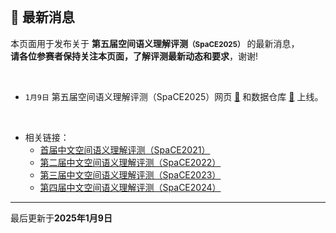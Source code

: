 
<br/>

## 📮 最新消息

<p class="text-center">本页面用于发布关于 <strong>第五届空间语义理解评测<small>（SpaCE2025）</small></strong> 的最新消息，<br/><span style="color:var(--notice-red)"><strong>请各位参赛者保持关注本页面，了解评测最新动态和要求</strong></span>，谢谢!</p>

<br/>


- `1月9日` 第五届空间语义理解评测（SpaCE2025）网页 <a href="https://pku-space.github.io/SpaCE2025" target="_blank">🔗</a> 和数据仓库 <a href="https://github.com/PKU-SpaCE/SpaCE2025" target="_blank">🔗</a> 上线。

<br/>

- 相关链接：
  - <a href="http://ccl.pku.edu.cn:8084/SpaCE2021/" target="_blank">首届中文空间语义理解评测（SpaCE2021）</a >
  - <a href="https://2030nlp.github.io/SpaCE2022/" target="_blank">第二届中文空间语义理解评测（SpaCE2022）</a >
  - <a href="https://2030nlp.github.io/SpaCE2023/" target="_blank">第三届中文空间语义理解评测（SpaCE2023）</a >
  - <a href="https://2030nlp.github.io/SpaCE2024/" target="_blank">第四届中文空间语义理解评测（SpaCE2024）</a >
    <!-- - [基于前提的跨模态推理评测 PMR 2022](https://2030nlp.github.io/PMR/evaluation.html) -->
    <!-- - [第二届中文抽象语义表示解析评测 CAMRP 2022](https://github.com/GoThereGit/Chinese-AMR) -->
    <!-- - [中文语法纠错评测 CLTC 2022](https://github.com/blcuicall/CCL2022-CGEC) -->

<hr/>
<p class="text-center">最后更新于<strong>2025年1月9日</strong></p>
